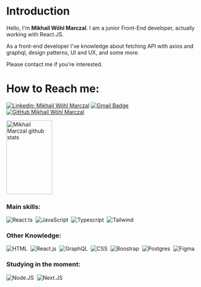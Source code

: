 # Introduction

Hello, I'm <strong>Mikhail Wöhl Marczal</strong>. I am a junior Front-End developer, actually working with React.JS.

As a front-end developer I've knowledge about fetching API with axios and graphql, design patterns, UI and UX, and some more.

Please contact me if you're interested.

# How to Reach me:
[![Linkedin: Mikhail Wöhl Marczal](https://img.shields.io/badge/-MikhailMarczal-blue?style=flat-square&logo=Linkedin&logoColor=white&link=https://www.linkedin.com/in/mikhail-marczal/)](https://www.linkedin.com/in/mikhail-marczal/)
[![Gmail Badge](https://img.shields.io/badge/-mikhailwohlmarczal@gmail.com-FF0000?style=flat-square&logo=Gmail&logoColor=white&link=mailto:mikhailwohlmarczal@gmail.com)](mailto:mikhailwohlmarczal@gmail.com)
[![GitHub Mikhail Wöhl Marczal]( https://img.shields.io/github/followers/MikhailMarczal?label=follow&style=social)](https://github.com/MikhailMarczal)


<div align="left">  
  <img width="49%" height="195px" src="https://github-readme-stats.vercel.app/api?username=MikhailMarczal&show_icons=true&count_private=true&hide_border=true&theme=vision-friendly-dark" alt="Mikhail Marczal github stats" /> 

</div>

### Main skills:
![React.ts](https://img.shields.io/badge/-React.ts-ffb000?style=for-the-badge&logo=react&labelColor=ffb000&textColor=ffffff)&nbsp;
![JavaScript](https://img.shields.io/badge/-JavaScript-ffb000?style=for-the-badge&logo=javascript&labelColor=ffb000&textColor=ffffff)&nbsp;
![Typescript](https://img.shields.io/badge/-Typescript-ffb000?style=for-the-badge&logo=typescript&labelColor=ffb000&textColor=ffffff)&nbsp;
![Tailwind](https://img.shields.io/badge/-tailwind-ffb000?style=for-the-badge&logo=tailwindcss&labelColor=ffb000&textColor=ffffff)&nbsp;

### Other Knowledge:
![HTML](https://img.shields.io/badge/-HTML-ffb000?style=for-the-badge&logo=html5&labelColor=ffb000)&nbsp;
![React.js](https://img.shields.io/badge/-React.js-000000?style=for-the-badge&logo=react&labelColor=000000)&nbsp;
![GraphQL](https://img.shields.io/badge/GraphQl-ffb000?style=for-the-badge&logo=graphql&logoColor=000000&)&nbsp;
![CSS](https://img.shields.io/badge/-CSS-000000?style=for-the-badge&logo=CSS3&logoColor=1572B6&labelColor=000000)&nbsp;
![Boostrap](https://img.shields.io/badge/-boostrap-ffb000?style=for-the-badge&logo=bootstrap&labelColor=ffb000)&nbsp;
![Postgres](https://img.shields.io/badge/-postgres-000000?style=for-the-badge&logo=postgresql&labelColor=000000)&nbsp;
![Figma](https://img.shields.io/badge/-figma-ffb000?style=for-the-badge&logo=figma&logoColor=000000&labelColor=ffb000&textColor=000000)&nbsp;
  
### Studying in the moment:
![Node.JS](https://img.shields.io/badge/-Node.JS-ffffff?style=for-the-badge&logo=node.js&labelColor=ffffff&textColor=000000)&nbsp;
![Next.JS](https://img.shields.io/badge/next.js-ffffff?style=for-the-badge&logo=nextdotjs&logoColor=000000&labelColor=ffffff&textColor=000000)&nbsp;
